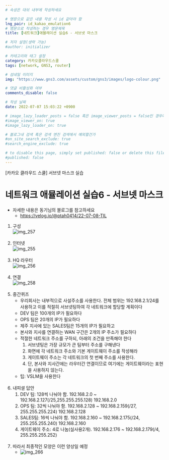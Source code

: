 ```yaml
---
# 속성은 대쉬 내부에 작성하세요

# 영문으로 같은 내용 작성 시 id 같아야 함
lng_pair: id_kakao_emulation6
# 영문으로 작성하는 경우 영문제목
title: [네트워크]애뮬레이션 실습6 - 서브넷 마스크

# 저자 설정(생략 가능)
#author: initializer

# 카테고리와 태그 설정
category: 카카오클라우드스쿨
tags: [network, GNS3, router]

# 섬네일 이미지
img: "https://www.gns3.com/assets/custom/gns3/images/logo-colour.png"

# 댓글 비활성화 여부
comments_disable: false

# 작성 날짜
date: 2022-07-07 15:03:22 +0900

# image_lazy_loader_posts = false 혹은 image_viewer_posts = false인 경우에만 사용하세요
#image_viewer_on: true
#image_lazy_loader_on: true

# 블로그내 검색 혹은 검색 엔진 검색에서 예외할건가
#on_site_search_exclude: true
#search_engine_exclude: true

# to disable this page, simply set published: false or delete this file
#published: false
---
```


<!-- outline-start -->

[카카오 클라우드 스쿨] 서브넷 마스크 실습

<!-- outline-end -->



# 네트워크 애뮬레이션 실습6 - 서브넷 마스크

* 자세한 내용은 동기님의 블로그를 참고하세요
  * https://velog.io/@ptah0414/22-07-08-TIL


1. 구성 <br> ![img_257](https://user-images.githubusercontent.com/104918800/178200197-5b3b34ed-d3b5-4749-a8a2-667d319ca96b.png)  <br> <br>
2. 인터넷  <br> ![img_255](https://user-images.githubusercontent.com/104918800/178200193-b9ea51ee-ddba-4f23-a538-a71873ba5b5e.png)  <br> <br>
3. HQ 라우터  <br> ![img_256](https://user-images.githubusercontent.com/104918800/178200195-7b4f8063-55f9-4418-b0a5-e99e486e0f54.png)  <br> <br>
4. 연결  <br> ![img_258](https://user-images.githubusercontent.com/104918800/178200198-9be42ff6-ba22-4cd3-a76e-d6f23513ad61.png)  <br> <br>
5. 중간퀴즈
   * 우리회사는 내부적으로 사설주소를 사용한다. 전체 범위는 192.168.2.1/24를 사용하고 이를 적절히 서브넷팅하여 각 네트워크에 할당할 계획이다
   * DEV 팀은 100개의 IP가 필요하다
   * OPS 팀은 20개의 IP가 필요하다
   * 제주 지사에 있는 SALES팀은 15개의 IP가 필요하고
   * 본사와 지사를 연결하는 WAN 구간은 2개의 IP 주소가 필요하다
   * 적절한 네트워크 주소를 구하되, 아래의 조건을 만족해야 한다
     1. 서브넷팅은 가장 규모가 큰 팀부터 주소를 구해낸다
     2. 화면에 각 네트워크 주소와 기본 게이트웨이 주소를 작성해라
     3. 게이트웨이 주소는 각 네트워크의 첫 번째 주소를 사용한다.
     4. 단, 본사와 지사간에는 라우터간 연결이므로 여기에는 게이트웨이라는 표현을 사용하지 않는다.
   * 팁: VSLM을 사용한다  <br> <br>
6. 내피셜 답안
   1. DEV 팀: 128씩 나눠야 함. 192.168.2.0 ~ 192.168.2.127(/25,255.255.255.128) 192.168.2.0
   2. OPS 팀: 32씩 나눠야 함. 192.168.2.128 ~ 192.168.2.159(/27, 255.255.255.224) 192.168.2.128
   3. SALES팀: 16씩 나눠야 함. 192.168.2.160 ~ 192.168.2.175(/24, 255.255.255.240) 192.168.2.160
   4. 게이트웨이 주소: 4로 나눔(실사용2개). 192.168.2.176 ~ 192.168.2.179(/4, 255.255.255.252)  <br> <br>
7. 따라서 최종적인 모양은 이런 양상일 예정
   * ![img_266](https://user-images.githubusercontent.com/104918800/178200215-10917942-b80d-4f15-9e1f-8edd97a15600.png)
